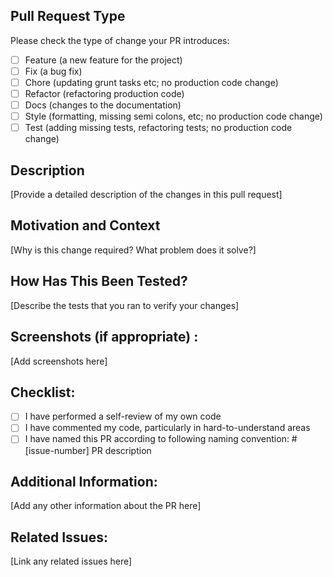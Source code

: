 ## Pull Request Type
Please check the type of change your PR introduces:
- [ ] Feature (a new feature for the project)
- [ ] Fix (a bug fix)
- [ ] Chore (updating grunt tasks etc; no production code change)
- [ ] Refactor (refactoring production code)
- [ ] Docs (changes to the documentation)
- [ ] Style (formatting, missing semi colons, etc; no production code change)
- [ ] Test (adding missing tests, refactoring tests; no production code change)

## Description
[Provide a detailed description of the changes in this pull request]

## Motivation and Context
[Why is this change required? What problem does it solve?]

## How Has This Been Tested?
[Describe the tests that you ran to verify your changes]

## Screenshots (if appropriate) :
[Add screenshots here]

## Checklist:
- [ ] I have performed a self-review of my own code
- [ ] I have commented my code, particularly in hard-to-understand areas
- [ ] I have named this PR according to following naming convention: #[issue-number] PR description

## Additional Information:
[Add any other information about the PR here]

## Related Issues:
[Link any related issues here]

